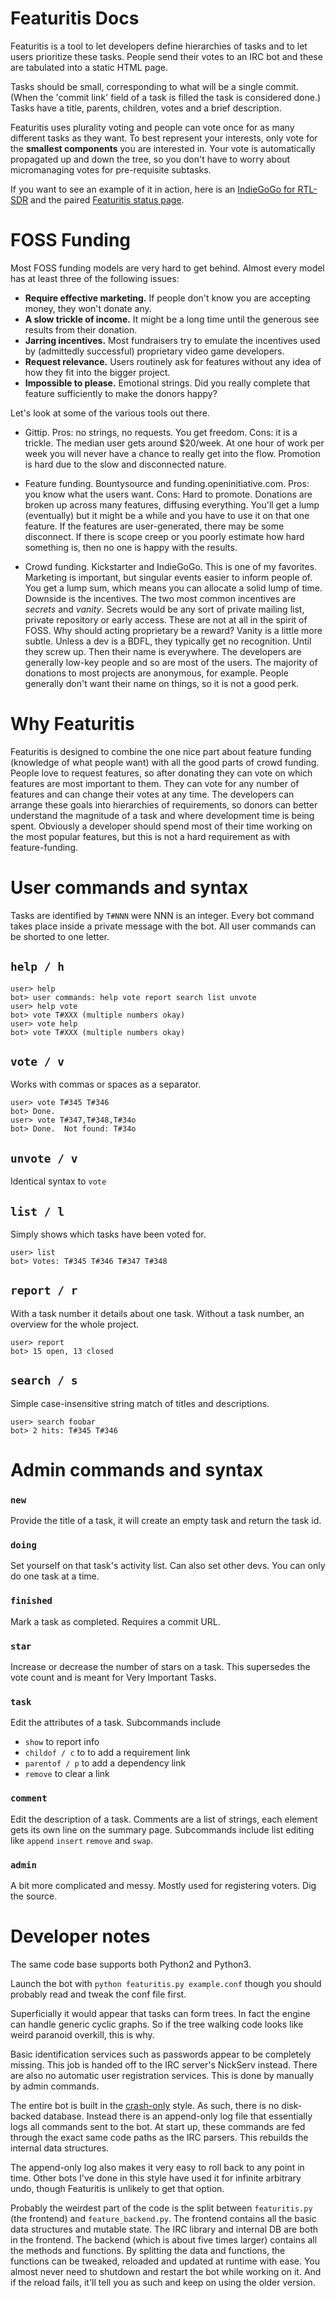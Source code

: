 Featuritis Docs
===============

Featuritis is a tool to let developers define hierarchies of tasks and to let users prioritize these tasks.  People send their votes to an IRC bot and these are tabulated into a static HTML page.

Tasks should be small, corresponding to what will be a single commit.  (When the 'commit link' field of a task is filled the task is considered done.)  Tasks have a title, parents, children, votes and a brief description.

Featuritis uses plurality voting and people can vote once for as many different tasks as they want. To best represent your interests, only vote for the **smallest components** you are interested in.  Your vote is automatically propagated up and down the tree, so you don't have to worry about micromanaging votes for pre-requisite subtasks.

If you want to see an example of it in action, here is an [IndieGoGo for RTL-SDR](https://www.indiegogo.com/projects/a-month-of-rtl-sdr/x/8229940) and the paired [Featuritis status page](http://igg.kmkeen.com/).

FOSS Funding
============

Most FOSS funding models are very hard to get behind.  Almost every model has at least three of the following issues:

* **Require effective marketing.**  If people don't know you are accepting money, they won't donate any.
* **A slow trickle of income.**  It might be a long time until the generous see results from their donation.
* **Jarring incentives.**  Most fundraisers try to emulate the incentives used by (admittedly successful) proprietary video game developers.
* **Request relevance.**  Users routinely ask for features without any idea of how they fit into the bigger project.
* **Impossible to please.**  Emotional strings.  Did you really complete that feature sufficiently to make the donors happy?

Let's look at some of the various tools out there.

* Gittip.  Pros: no strings, no requests.  You get freedom.  Cons: it is a trickle.  The median user gets around $20/week.  At one hour of work per week you will never have a chance to really get into the flow.  Promotion is hard due to the slow and disconnected nature.

* Feature funding.  Bountysource and funding.openinitiative.com.  Pros: you know what the users want.  Cons: Hard to promote.  Donations are broken up across many features, diffusing everything.  You'll get a lump (eventually) but it might be a while and you have to use it on that one feature.  If the features are user-generated, there may be some disconnect.  If there is scope creep or you poorly estimate how hard something is, then no one is happy with the results.

* Crowd funding.  Kickstarter and IndieGoGo.  This is one of my favorites.  Marketing is important, but singular events easier to inform people of.  You get a lump sum, which means you can allocate a solid lump of time.  Downside is the incentives.  The two most common incentives are *secrets* and *vanity*.  Secrets would be any sort of private mailing list, private repository or early access.  These are not at all in the spirit of FOSS.  Why should acting proprietary be a reward?  Vanity is a little more subtle.  Unless a dev is a BDFL, they typically get no recognition.  Until they screw up.  Then their name is everywhere.  The developers are generally low-key people and so are most of the users.  The majority of donations to most projects are anonymous, for example.  People generally don't want their name on things, so it is not a good perk.

Why Featuritis
==============

Featuritis is designed to combine the one nice part about feature funding (knowledge of what people want) with all the good parts of crowd funding.  People love to request features, so after donating they can vote on which features are most important to them.  They can vote for any number of features and can change their votes at any time.  The developers can arrange these goals into hierarchies of requirements, so donors can better understand the magnitude of a task and where development time is being spent.  Obviously a developer should spend most of their time working on the most popular features, but this is not a hard requirement as with feature-funding.

User commands and syntax
========================

Tasks are identified by `T#NNN` were NNN is an integer.  Every bot command takes place inside a private message with the bot.  All user commands can be shorted to one letter.

## `help / h`

    user> help
    bot> user commands: help vote report search list unvote
    user> help vote
    bot> vote T#XXX (multiple numbers okay)
    user> vote help
    bot> vote T#XXX (multiple numbers okay)

## `vote / v`

Works with commas or spaces as a separator.

    user> vote T#345 T#346
    bot> Done.
    user> vote T#347,T#348,T#34o
    bot> Done.  Not found: T#34o

## `unvote / v`

Identical syntax to `vote`

## `list / l`

Simply shows which tasks have been voted for.

    user> list
    bot> Votes: T#345 T#346 T#347 T#348

## `report / r`

With a task number it details about one task.  Without a task number, an overview for the whole project.

    user> report
    bot> 15 open, 13 closed

## `search / s`

Simple case-insensitive string match of titles and descriptions.

    user> search foobar
    bot> 2 hits: T#345 T#346

Admin commands and syntax
=========================

### `new`

Provide the title of a task, it will create an empty task and return the task id.

### `doing`

Set yourself on that task's activity list.  Can also set other devs.  You can only do one task at a time.

### `finished`

Mark a task as completed.  Requires a commit URL.

### `star`

Increase or decrease the number of stars on a task.  This supersedes the vote count and is meant for Very Important Tasks.

### `task`

Edit the attributes of a task.  Subcommands include

* `show` to report info
* `childof / c` to to add a requirement link
* `parentof / p` to add a dependency link
* `remove` to clear a link

### `comment`

Edit the description of a task.  Comments are a list of strings, each element gets its own line on the summary page.  Subcommands include list editing like `append` `insert` `remove` and `swap`.

### `admin`

A bit more complicated and messy.  Mostly used for registering voters.  Dig the source.

Developer notes
===============

The same code base supports both Python2 and Python3.

Launch the bot with `python featuritis.py example.conf` though you should probably read and tweak the conf file first.

Superficially it would appear that tasks can form trees.  In fact the engine can handle generic cyclic graphs.  So if the tree walking code looks like weird paranoid overkill, this is why.

Basic identification services such as passwords appear to be completely missing.  This job is handed off to the IRC server's NickServ instead.  There are also no automatic user registration services.  This is done by manually by admin commands.

The entire bot is built in the [crash-only](https://www.usenix.org/legacy/events/hotos03/tech/full_papers/candea/candea_html/index.html) style.  As such, there is no disk-backed database.  Instead there is an append-only log file that essentially logs all commands sent to the bot.  At start up, these commands are fed through the exact same code paths as the IRC parsers.  This rebuilds the internal data structures.

The append-only log also makes it very easy to roll back to any point in time.  Other bots I've done in this style have used it for infinite arbitrary undo, though Featuritis is unlikely to get that option.

Probably the weirdest part of the code is the split between `featuritis.py` (the frontend) and `feature_backend.py`.  The frontend contains all the basic data structures and mutable state.  The IRC library and internal DB are both in the frontend.  The backend (which is about five times larger) contains all the methods and functions.  By splitting the data and functions, the functions can be tweaked, reloaded and updated at runtime with ease.  You almost never need to shutdown and restart the bot while working on it.  And if the reload fails, it'll tell you as such and keep on using the older version.


